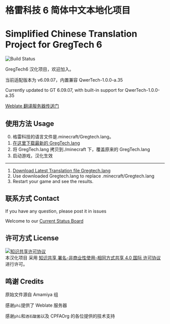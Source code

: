 # 格雷科技 6 简体中文本地化项目

# Simplified Chinese Translation Project for GregTech 6

![Build Status](https://travis-ci.org/MoHaDouBiTeam/gregtech6-chinese-translation.svg?branch=master)

GregTech6 汉化项目，欢迎加入。

当前适配版本为 v6.09.07，内置兼容 QwerTech-1.0.0-a.35

Currently updated to GT 6.09.07, with built-in support for QwerTech-1.0.0-a.35

[Weblate 翻译服务器传送门](https://weblate.exz.me/projects/gregtech/)

## 使用方法 Usage

0. 格雷科技的语言文件是.minecraft/Gregtech.lang。
1. [在这里下载最新的 GregTech.lang](https://github.com/MoHaDouBiTeam/gregtech6-chinese-translation/releases/latest)
1. 将 GregTech.lang 拷贝到./minecraft 下，覆盖原来的 GregTech.lang
1. 启动游戏，汉化生效

---

1. [Download Latest Translation file Gregtech.lang](https://github.com/MoHaDouBiTeam/gregtech6-chinese-translation/releases/latest)
2. Use downloaded Gregtech.lang to replace .minecraft/Gregtech.lang
3. Restart your game and see the results.

## 联系方式 Contact

If you have any question, please post it in issues

Welcome to our [Current Status Board](https://github.com/MoHaDouBiTeam/gregtech6-chinese-translate/wiki/%E5%85%AC%E5%91%8A%E6%9D%BF-Current-Status)

## 许可方式 License

<a rel="license" href="http://creativecommons.org/licenses/by-nc-sa/4.0/"><img alt="知识共享许可协议" style="border-width:0" src="https://i.creativecommons.org/l/by-nc-sa/4.0/88x31.png" /></a><br />本汉化项目 采用 <a rel="license" href="http://creativecommons.org/licenses/by-nc-sa/4.0/">知识共享 署名-非商业性使用-相同方式共享 4.0 国际 许可协议</a>进行许可。

## 鸣谢 Credits

原始文件源自 Amamiya 组

感谢`phi`提供了 Weblate 服务器

感谢`phi`和`酒石酸菌`以及 CPFAOrg 的各位提供的技术支持
